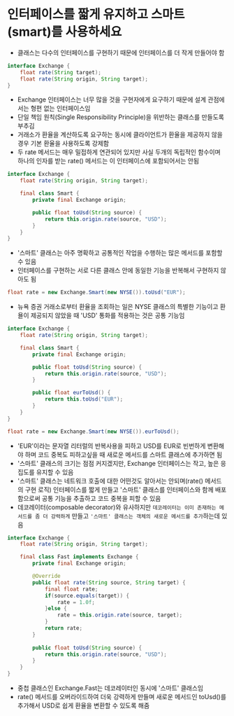 # 인터페이스를 짧게 유지하고 스마트(smart)를 사용하세요
- 클래스는 다수의 인터페이스를 구현하기 때문에 인터페이스를 더 작게 만들어야 함

```java
interface Exchange {
    float rate(String target);
    float rate(String origin, String target);
}
```

- Exchange 인터페이스는 너무 많을 것을 구현자에게 요구하기 때문에 설계 관점에서는 형편 없는 인터페이스임
- 단일 책임 원칙(Single Responsibility Principle)을 위반하는 클래스를 만들도록 부추김
- 거래소가 환율을 계산하도록 요구하는 동시에 클라이언트가 환율을 제공하지 않을 경우 기본 환율을 사용하도록 강제함
- 두 rate 메서드는 매우 밀접하게 연관되어 있지만 사실 두개의 독립적인 함수이며 하나의 인자를 받는 rate() 메서드는 이 인터페이스에 포함되어서는 안됨

```java
interface Exchange {
    float rate(String origin, String target);

    final class Smart {
        private final Exchange origin;

        public float toUsd(String source) {
            return this.origin.rate(source, "USD");
        }
    }
}
```

- '스마트' 클래스는 아주 명확하고 공통적인 작업을 수행하는 많은 메서드를 포함할 수 있음
- 인터페이스를 구현하는 서로 다른 클래스 안에 동일한 기능을 반복해서 구현하지 않아도 됨

```java
float rate = new Exchange.Smart(new NYSE()).toUsd("EUR");
```

- 뉴욕 증권 거래소로부터 환율을 조회하는 일은 NYSE 클래스의 특별한 기능이고 환욜이 제공되지 않았을 때 'USD' 통화를 적용하는 것은 공통 기능임

```java
interface Exchange {
    float rate(String origin, String target);

    final class Smart {
        private final Exchange origin;

        public float toUsd(String source) {
            return this.origin.rate(source, "USD");
        }

        public float eurToUsd() {
            return this.toUsd("EUR");
        }
    }
}

float rate = new Exchange.Smart(new NYSE()).eurToUsd();
```

- 'EUR'이라는 문자열 리터럴의 반복사용을 피하고 USD를 EUR로 빈번하게 변환해야 하며 코드 중복도 피하고싶을 때 새로운 메서드를 스마트 클래스에 추가하면 됨
- '스마트' 클래스의 크기는 점점 커지겠지만, Exchange 인터페이스는 작고, 높은 응집도를 유지할 수 있음
- '스마트' 클래스는 네트워크 호출에 대한 어떤것도 알아서는 안되며(rate() 메서드의 구현 로직) 인터페이스를 짧게 만들고 '스마트' 클래스를 인터페이스와 함께 배포함으로써 공통 기능을 추출하고 코드 중복을 피할 수 있음
- 데코레이터(composable decorator)와 유사하지만 `데코레이터는 이미 존재하는 메서드를 좀 더 강력하게` 만들고 `'스마트' 클래스는 객체의 새로운 메서드를 추가`하는데 있음

```java
interface Exchange {
    float rate(String origin, String target);

    final class Fast implements Exchange {
        private final Exchange origin;

        @Override
        public float rate(String source, String target) {
            final float rate;
            if(source.equals(target)) {
                rate = 1.0f;
            }else {
                rate = this.origin.rate(source, target);
            }
            return rate;
        }
        
        public float toUsd(String source) {
            return this.origin.rate(source, "USD");
        }
    }
}
```

- 중첩 클래스인 Exchange.Fast는 데코레이터인 동시에 '스마트' 클래스임
- rate() 메서드를 오버라이드하여 더욱 강력하게 만들며 새로운 메서드인 toUsd()를 추가해서 USD로 쉽게 환율을 변환할 수 있도록 해줌